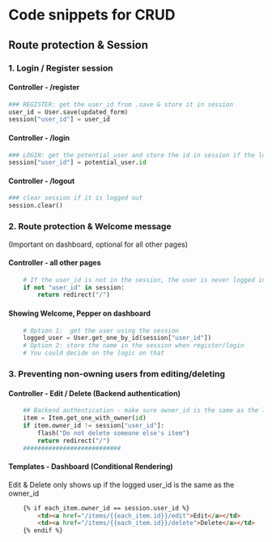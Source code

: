 # Code snippets for CRUD


## Route protection & Session
### 1. Login / Register session
#### Controller - /register
```python
### REGISTER: get the user_id from .save & store it in session
user_id = User.save(updated_form)
session["user_id"] = user_id
```

#### Controller - /login
```python
### LOGIN: get the potential_user and store the id in session if the login credentials are valid
session["user_id"] = potential_user.id
```

#### Controller - /logout
```python
### clear session if it is logged out
session.clear()
```

### 2. Route protection & Welcome message
(Important on dashboard, optional for all other pages)
#### Controller - all other pages
```python
    # If the user_id is not in the session, the user is never logged in.
    if not "user_id" in session:
        return redirect("/")
```
#### Showing Welcome, Pepper on dashboard
```python
    # Option 1:  get the user using the session
    logged_user = User.get_one_by_id(session["user_id"])
    # Option 2: store the name in the session when register/login
    # You could decide on the logic on that
```



### 3. Preventing non-owning users from editing/deleting
#### Controller - Edit / Delete (Backend authentication)
```python
    ## Backend authentication - make sure owner_id is the same as the logged user
    item = Item.get_one_with_owner(id)
    if item.owner_id != session["user_id"]:
        flash("Do not delete someone else's item")
        return redirect("/")
    ###########################
```
#### Templates - Dashboard (Conditional Rendering)
Edit & Delete only shows up if the logged user_id is the same as the owner_id
```html
    {% if each_item.owner_id == session.user_id %}
        <td><a href="/items/{{each_item.id}}/edit">Edit</a></td>
        <td><a href="/items/{{each_item.id}}/delete">Delete</a></td>
    {% endif %}
```



